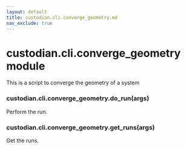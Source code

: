 ```yaml
---
layout: default
title: custodian.cli.converge_geometry.md
nav_exclude: true
---
```


# custodian.cli.converge_geometry module

This is a script to converge the geometry of a system


### custodian.cli.converge_geometry.do_run(args)
Perform the run.


### custodian.cli.converge_geometry.get_runs(args)
Get the runs.